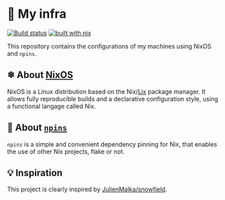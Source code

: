 # 🚠 My infra

[![Build status](https://ci.mondon.xyz/plugins/badges/camillemndn_infra_nix-eval.svg)](https://ci.mondon.xyz/#/builders/4) [![built with nix](https://img.shields.io/static/v1?logo=nixos&logoColor=white&label=&message=Built%20with%20Nix&color=41439a)](https://builtwithnix.org)

This repository contains the configurations of my machines using NixOS and `npins`.

## ❄ About [NixOS](https://nixos.org)

NixOS is a Linux distribution based on the Nix/[Lix](https://lix.systems/) package manager. It allows fully reproducible builds and a declarative configuration style, using a functional langage called Nix.

## 📌 About [`npins`](https://github.com/andir/npins)

`npins` is a simple and convenient dependency pinning for Nix, that enables the use of other Nix projects, flake or not.

## 💡 Inspiration

This project is clearly inspired by [JulienMalka/snowfield](https://github.com/JulienMalka/snowfield).
